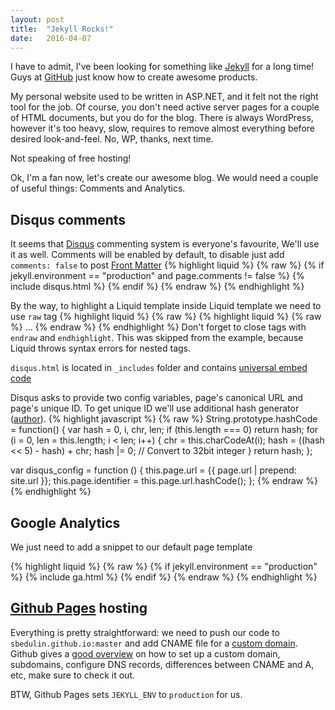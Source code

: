 ```yaml
---
layout: post
title:  "Jekyll Rocks!"
date:   2016-04-07
---
```

I have to admit, I've been looking for something like [Jekyll][jekyll] for a long time!
Guys at [GitHub][github] just know how to create awesome products.
 
My personal website used to be written in ASP.NET, and it felt not the right tool for the job.
Of course, you don't need active server pages for a couple of HTML documents, but you do for the blog.
There is always WordPress, however it's too heavy, slow, requires to remove almost everything before desired look-and-feel.
No, WP, thanks, next time. 

Not speaking of free hosting!

Ok, I'm a fan now, let's create our awesome blog. 
We would need a couple of useful things: Comments and Analytics.

## Disqus comments
It seems that [Disqus][disqus] commenting system is everyone's favourite, We'll use it as well. 
Comments will be enabled by default, to disable just add `comments: false` to post [Front Matter][frontmatter]
{% highlight liquid %}
{% raw %}
{% if jekyll.environment == "production" and page.comments != false %}
   {% include disqus.html %}
{% endif %}
{% endraw %}
{% endhighlight %}

By the way, to highlight a Liquid template inside Liquid template we need to use `raw` tag
{% highlight liquid %}
{% raw %}
{% highlight liquid %}
{% raw %}
 ...
{% endraw %}
{% endhighlight %}
Don't forget to close tags with `endraw` and `endhighlight`.
This was skipped from the example, because Liquid throws syntax errors for nested tags.

`disqus.html` is located in `_includes` folder and contains [universal embed code][disqus-embed-code]

Disqus asks to provide two config variables, page's canonical URL and page's unique ID. 
To get unique ID we'll use additional hash generator ([author][js-hash-generator]).
{% highlight javascript %}
{% raw %}
String.prototype.hashCode = function() {
    var hash = 0, i, chr, len;
    if (this.length === 0) return hash;
    for (i = 0, len = this.length; i < len; i++) {
        chr   = this.charCodeAt(i);
        hash  = ((hash << 5) - hash) + chr;
        hash |= 0; // Convert to 32bit integer
    }
    return hash;
};

var disqus_config = function () {
    this.page.url = {{ page.url | prepend: site.url }};
    this.page.identifier = this.page.url.hashCode();
 };
{% endraw %}
{% endhighlight %}

## Google Analytics
We just need to add a snippet to our default page template

{% highlight liquid %}
{% raw %}
{% if jekyll.environment == "production" %}
  {% include ga.html %}
{% endif %}
{% endraw %}
{% endhighlight %}

## [Github Pages][github-pages] hosting 

Everything is pretty straightforward: we need to push our code to `sbedulin.github.io:master` 
and add CNAME file for a [custom domain][custom-domains]. Github gives a [good overview][custom-domains] on how to 
set up a custom domain, subdomains, configure DNS records, differences between CNAME and A, etc, 
make sure to check it out. 

BTW, Github Pages sets `JEKYLL_ENV` to `production` for us.

[jekyll]: http://jekyllrb.com
[github]: http://github.com
[disqus]: https://disqus.com
[disqus-embed-code]: https://help.disqus.com/customer/portal/articles/472097-universal-embed-code
[frontmatter]: https://jekyllrb.com/docs/frontmatter/
[js-hash-generator]: http://werxltd.com/wp/2010/05/13/javascript-implementation-of-javas-string-hashcode-method/
[github-pages]: https://pages.github.com/
[custom-domains]: https://help.github.com/articles/using-a-custom-domain-with-github-pages/
